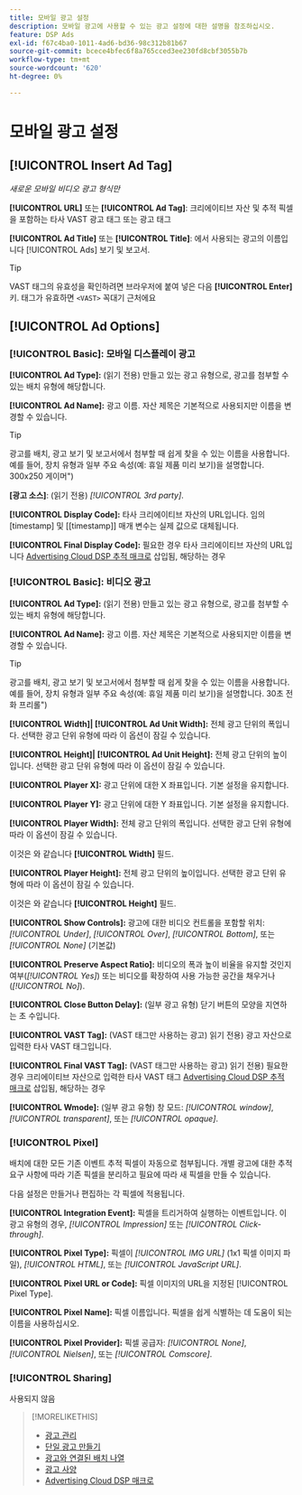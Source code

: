 ```yaml
---
title: 모바일 광고 설정
description: 모바일 광고에 사용할 수 있는 광고 설정에 대한 설명을 참조하십시오.
feature: DSP Ads
exl-id: f67c4ba0-1011-4ad6-bd36-98c312b81b67
source-git-commit: bcece4bfec6f8a765cced3ee230fd8cbf3055b7b
workflow-type: tm+mt
source-wordcount: '620'
ht-degree: 0%

---
```


# 모바일 광고 설정

## [!UICONTROL Insert Ad Tag]

*새로운 모바일 비디오 광고 형식만*

**[!UICONTROL URL]** 또는 **[!UICONTROL Ad Tag]**: 크리에이티브 자산 및 추적 픽셀을 포함하는 타사 VAST 광고 태그 또는 광고 태그

**[!UICONTROL Ad Title]** 또는 **[!UICONTROL Title]**: 에서 사용되는 광고의 이름입니다 [!UICONTROL Ads] 보기 및 보고서.

>[!TIP]
>
> VAST 태그의 유효성을 확인하려면 브라우저에 붙여 넣은 다음 **[!UICONTROL Enter]** 키. 태그가 유효하면 `<VAST>` 꼭대기 근처에요

## [!UICONTROL Ad Options]

### [!UICONTROL Basic]: 모바일 디스플레이 광고

**[!UICONTROL Ad Type]:** (읽기 전용) 만들고 있는 광고 유형으로, 광고를 첨부할 수 있는 배치 유형에 해당합니다.

**[!UICONTROL Ad Name]:** 광고 이름. 자산 제목은 기본적으로 사용되지만 이름을 변경할 수 있습니다.

>[!TIP]
>
> 광고를 배치, 광고 보기 및 보고서에서 첨부할 때 쉽게 찾을 수 있는 이름을 사용합니다. 예를 들어, 장치 유형과 일부 주요 속성(예: 휴일 제품 미리 보기)을 설명합니다. 300x250 게이머&quot;)

**\[광고 소스\]**: (읽기 전용) *[!UICONTROL 3rd party]*.

**[!UICONTROL Display Code]:** 타사 크리에이티브 자산의 URL입니다. 임의 [timestamp] 및 [[timestamp]] 매개 변수는 실제 값으로 대체됩니다.

**[!UICONTROL Final Display Code]:** 필요한 경우 타사 크리에이티브 자산의 URL입니다 [Advertising Cloud DSP 추적 매크로](/help/dsp/campaign-management/macros.md) 삽입됨, 해당하는 경우

### [!UICONTROL Basic]: 비디오 광고

**[!UICONTROL Ad Type]:** (읽기 전용) 만들고 있는 광고 유형으로, 광고를 첨부할 수 있는 배치 유형에 해당합니다.

**[!UICONTROL Ad Name]:** 광고 이름. 자산 제목은 기본적으로 사용되지만 이름을 변경할 수 있습니다.

>[!TIP]
>
> 광고를 배치, 광고 보기 및 보고서에서 첨부할 때 쉽게 찾을 수 있는 이름을 사용합니다. 예를 들어, 장치 유형과 일부 주요 속성(예: 휴일 제품 미리 보기)을 설명합니다. 30초 전화 프리롤&quot;)

**[!UICONTROL Width]| [!UICONTROL Ad Unit Width]:** 전체 광고 단위의 폭입니다. 선택한 광고 단위 유형에 따라 이 옵션이 잠길 수 있습니다.

**[!UICONTROL Height]| [!UICONTROL Ad Unit Height]:** 전체 광고 단위의 높이입니다. 선택한 광고 단위 유형에 따라 이 옵션이 잠길 수 있습니다.

**[!UICONTROL Player X]:** 광고 단위에 대한 X 좌표입니다. 기본 설정을 유지합니다.

**[!UICONTROL Player Y]:** 광고 단위에 대한 Y 좌표입니다. 기본 설정을 유지합니다.

**[!UICONTROL Player Width]:** 전체 광고 단위의 폭입니다. 선택한 광고 단위 유형에 따라 이 옵션이 잠길 수 있습니다.

이것은 와 같습니다 **[!UICONTROL Width]** 필드.

**[!UICONTROL Player Height]:** 전체 광고 단위의 높이입니다. 선택한 광고 단위 유형에 따라 이 옵션이 잠길 수 있습니다.

이것은 와 같습니다 **[!UICONTROL Height]** 필드.

**[!UICONTROL Show Controls]:** 광고에 대한 비디오 컨트롤을 포함할 위치: *[!UICONTROL Under]*, *[!UICONTROL Over]*, *[!UICONTROL Bottom]*, 또는 *[!UICONTROL None]* (기본값)

**[!UICONTROL Preserve Aspect Ratio]:** 비디오의 폭과 높이 비율을 유지할 것인지 여부(*[!UICONTROL Yes]*) 또는 비디오를 확장하여 사용 가능한 공간을 채우거나(*[!UICONTROL No]*).

**[!UICONTROL Close Button Delay]:** (일부 광고 유형) 닫기 버튼의 모양을 지연하는 초 수입니다.

**[!UICONTROL VAST Tag]:** (VAST 태그만 사용하는 광고) 읽기 전용) 광고 자산으로 입력한 타사 VAST 태그입니다.

**[!UICONTROL Final VAST Tag]:** (VAST 태그만 사용하는 광고) 읽기 전용) 필요한 경우 크리에이티브 자산으로 입력한 타사 VAST 태그 [Advertising Cloud DSP 추적 매크로](/help/dsp/campaign-management/macros.md) 삽입됨, 해당하는 경우

**[!UICONTROL Wmode]:** (일부 광고 유형) 창 모드: *[!UICONTROL window]*, *[!UICONTROL transparent]*, 또는 *[!UICONTROL opaque]*.

### [!UICONTROL Pixel]

배치에 대한 모든 기존 이벤트 추적 픽셀이 자동으로 첨부됩니다. 개별 광고에 대한 추적 요구 사항에 따라 기존 픽셀을 분리하고 필요에 따라 새 픽셀을 만들 수 있습니다.

다음 설정은 만들거나 편집하는 각 픽셀에 적용됩니다.

**[!UICONTROL Integration Event]:** 픽셀을 트리거하여 실행하는 이벤트입니다. 이 광고 유형의 경우, *[!UICONTROL Impression]* 또는 *[!UICONTROL Click-through]*.

**[!UICONTROL Pixel Type]:** 픽셀이 *[!UICONTROL IMG URL]* (1x1 픽셀 이미지 파일), *[!UICONTROL HTML]*, 또는 *[!UICONTROL JavaScript URL]*.

**[!UICONTROL Pixel URL or Code]:** 픽셀 이미지의 URL을 지정된 [!UICONTROL Pixel Type].

**[!UICONTROL Pixel Name]:** 픽셀 이름입니다. 픽셀을 쉽게 식별하는 데 도움이 되는 이름을 사용하십시오.

**[!UICONTROL Pixel Provider]:** 픽셀 공급자: *[!UICONTROL None]*, *[!UICONTROL Nielsen]*, 또는 *[!UICONTROL Comscore]*.

### [!UICONTROL Sharing]

사용되지 않음

>[!MORELIKETHIS]
>
>* [광고 관리](ad-about.md)
>* [단일 광고 만들기](ad-create.md)
>* [광고와 연결된 배치 나열](/help/dsp/campaign-management/ads/ad-list-placements.md)
>* [광고 사양](ad-specs.md)
>* [Advertising Cloud DSP 매크로](/help/dsp/campaign-management/macros.md)


